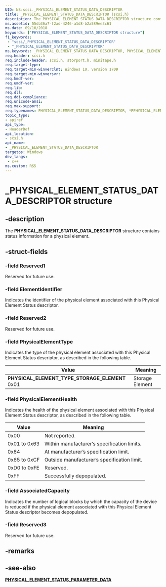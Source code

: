 ```yaml
---
UID: NS:scsi._PHYSICAL_ELEMENT_STATUS_DATA_DESCRIPTOR
title: _PHYSICAL_ELEMENT_STATUS_DATA_DESCRIPTOR (scsi.h)
description: The PHYSICAL_ELEMENT_STATUS_DATA_DESCRIPTOR structure contains status information for a physical element.
ms.assetid: 55db36a7-f2ad-4246-a1d8-b2a589ee3c61
ms.date: 09/10/2018
keywords: ["PHYSICAL_ELEMENT_STATUS_DATA_DESCRIPTOR structure"]
f1_keywords:
 - "scsi/_PHYSICAL_ELEMENT_STATUS_DATA_DESCRIPTOR"
 - "_PHYSICAL_ELEMENT_STATUS_DATA_DESCRIPTOR"
ms.keywords: _PHYSICAL_ELEMENT_STATUS_DATA_DESCRIPTOR, PHYSICAL_ELEMENT_STATUS_DATA_DESCRIPTOR, *PPHYSICAL_ELEMENT_STATUS_DATA_DESCRIPTOR, 
req.header: scsi.h
req.include-header: scsi.h, storport.h, minitape.h
req.target-type:
req.target-min-winverclnt: Windows 10, version 1709
req.target-min-winversvr:
req.kmdf-ver:
req.umdf-ver:
req.lib:
req.dll:
req.ddi-compliance:
req.unicode-ansi:
req.max-support:
req.typenames: PHYSICAL_ELEMENT_STATUS_DATA_DESCRIPTOR, *PPHYSICAL_ELEMENT_STATUS_DATA_DESCRIPTOR
topic_type: 
- apiref
api_type: 
- HeaderDef
api_location: 
- scsi.h
api_name: 
- _PHYSICAL_ELEMENT_STATUS_DATA_DESCRIPTOR
targetos: Windows
dev_langs:
 - c++
ms.custom: RS5
---
```


# _PHYSICAL_ELEMENT_STATUS_DATA_DESCRIPTOR structure

## -description

The **PHYSICAL_ELEMENT_STATUS_DATA_DESCRIPTOR** structure contains status information for a physical element.

## -struct-fields

### -field Reserved1

Reserved for future use.
 
### -field ElementIdentifier

Indicates the identifier of the physical element associated with this Physical Element Status descriptor.
 
### -field Reserved2

Reserved for future use.
 
### -field PhysicalElementType

Indicates the type of the physical element associated with this Physical Element Status descriptor, as described in the following table.

| Value | Meaning |
| --- | --- |
| **PHYSICAL_ELEMENT_TYPE_STORAGE_ELEMENT** 0x01 | Storage Element |
 
### -field PhysicalElementHealth

Indicates the health of the physical element associated with this Physical Element Status descriptor, as described in the following table.

| Value | Meaning |
| --- | --- |
| 0x00 | Not reported. |
| 0x01 to 0x63 | Within manufacturer’s specification limits. |
| 0x64 | At manufacturer’s specification limit. |
| 0x65 to 0xCF | Outside manufacturer’s specification limit. | 
| 0xD0 to 0xFE | Reserved. |
| 0xFF | Successfully depopulated. |
 
### -field AssociatedCapacity

Indicates the number of logical blocks by which the capacity of the device is reduced if the physical element associated with this Physical Element Status descriptor becomes depopulated.
 
### -field Reserved3

Reserved for future use. 

## -remarks

## -see-also

[**PHYSICAL_ELEMENT_STATUS_PARAMETER_DATA**](ns-scsi-_physical_element_status_parameter_data.md)
